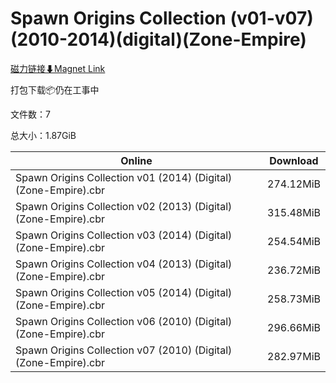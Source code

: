 # Spawn Origins Collection (v01-v07)(2010-2014)(digital)(Zone-Empire)

[磁力链接⬇Magnet Link](magnet:?xt=urn:btih:b3c75df2f3e3aa3d1b9e08738503bda701e32c77&dn=Spawn%20Origins%20Collection%20%28v01-v07%29%282010-2014%29%28digital%29%28Zone-Empire%29)

打包下载📦仍在工事中

文件数：7

总大小：1.87GiB

Online | Download
--- | ---
Spawn Origins Collection v01 (2014) (Digital) (Zone-Empire).cbr | 274.12MiB
Spawn Origins Collection v02 (2013) (Digital) (Zone-Empire).cbr | 315.48MiB
Spawn Origins Collection v03 (2014) (Digital) (Zone-Empire).cbr | 254.54MiB
Spawn Origins Collection v04 (2013) (Digital) (Zone-Empire).cbr | 236.72MiB
Spawn Origins Collection v05 (2014) (Digital) (Zone-Empire).cbr | 258.73MiB
Spawn Origins Collection v06 (2010) (Digital) (Zone-Empire).cbr | 296.66MiB
Spawn Origins Collection v07 (2010) (Digital) (Zone-Empire).cbr | 282.97MiB